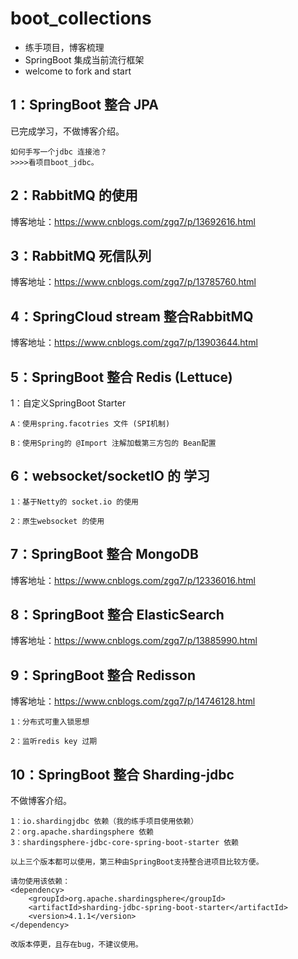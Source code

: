 # boot_collections

- 练手项目，博客梳理
- SpringBoot 集成当前流行框架
- welcome to fork and start

## 1：SpringBoot 整合 JPA

  已完成学习，不做博客介绍。
    
    如何手写一个jdbc 连接池？
    >>>>看项目boot_jdbc。

## 2：RabbitMQ 的使用

博客地址：https://www.cnblogs.com/zgq7/p/13692616.html

## 3：RabbitMQ 死信队列

博客地址：https://www.cnblogs.com/zgq7/p/13785760.html

## 4：SpringCloud stream 整合RabbitMQ

博客地址：https://www.cnblogs.com/zgq7/p/13903644.html

## 5：SpringBoot 整合 Redis (Lettuce)
  
  1：自定义SpringBoot Starter
  
    A：使用spring.facotries 文件 (SPI机制)
    
    B：使用Spring的 @Import 注解加载第三方包的 Bean配置
    
## 6：websocket/socketIO 的 学习
  
    1：基于Netty的 socket.io 的使用
  
    2：原生websocket 的使用

## 7：SpringBoot 整合 MongoDB

博客地址：https://www.cnblogs.com/zgq7/p/12336016.html

## 8：SpringBoot 整合 ElasticSearch

博客地址：https://www.cnblogs.com/zgq7/p/13885990.html


## 9：SpringBoot 整合 Redisson

博客地址：https://www.cnblogs.com/zgq7/p/14746128.html
    
    1：分布式可重入锁思想
    
    2：监听redis key 过期
    
## 10：SpringBoot 整合 Sharding-jdbc

不做博客介绍。
    
    1：io.shardingjdbc 依赖（我的练手项目使用依赖）
    2：org.apache.shardingsphere 依赖
    3：shardingsphere-jdbc-core-spring-boot-starter 依赖
    
    以上三个版本都可以使用，第三种由SpringBoot支持整合进项目比较方便。
    
    请勿使用该依赖：
    <dependency>
        <groupId>org.apache.shardingsphere</groupId>
        <artifactId>sharding-jdbc-spring-boot-starter</artifactId>
        <version>4.1.1</version>
    </dependency>
    
    改版本停更，且存在bug，不建议使用。
